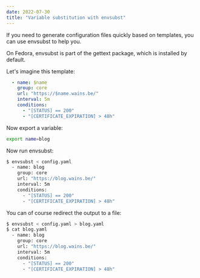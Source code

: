 ```yaml
---
date: 2022-07-30
title: "Variable substitution with envsubst"
---
```


If you need to generate configuration files quickly based on templates, you can use envsubst to help you.

On Fedora, envsubst is part of the gettext package, which is installed by default.

Let's imagine this template:

```yaml
  - name: $name
    group: core
    url: "https://$name.wains.be/"
    interval: 5m
    conditions:
      - "[STATUS] == 200"
      - "[CERTIFICATE_EXPIRATION] > 48h"
```

Now export a variable:

```bash
export name=blog
```

Now run envsubst:

```bash
$ envsubst < config.yaml
  - name: blog
    group: core
    url: "https://blog.wains.be/"
    interval: 5m
    conditions:
      - "[STATUS] == 200"
      - "[CERTIFICATE_EXPIRATION] > 48h"
```

You can of course redirect the output to a file:

```bash
$ envsubst < config.yaml > blog.yaml
$ cat blog.yaml
  - name: blog
    group: core
    url: "https://blog.wains.be/"
    interval: 5m
    conditions:
      - "[STATUS] == 200"
      - "[CERTIFICATE_EXPIRATION] > 48h"
```

